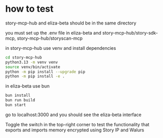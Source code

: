 # how to test
story-mcp-hub and eliza-beta should be in the same directory

you must set up the .env file in eliza-beta and story-mcp-hub/story-sdk-mcp, story-mcp-hub/storyscan-mcp

in story-mcp-hub use venv and install dependencies
```bash
cd story-mcp-hub
python3.13 -m venv venv
source venv/bin/activate
python -m pip install --upgrade pip
python -m pip install -e .
```

in eliza-beta use bun
```bash
bun install
bun run build
bun start
```

go to localhost:3000 and you should see the eliza-beta interface

Toggle the switch in the top-right corner to test the functionality that exports and imports memory encrypted using Story IP and Walurs
